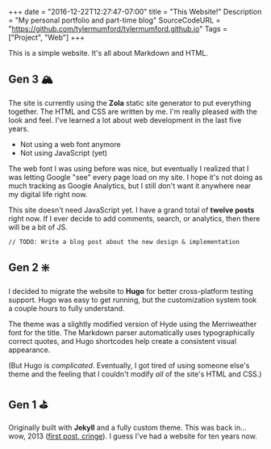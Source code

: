 +++
date = "2016-12-22T12:27:47-07:00"
title = "This Website!"
Description = "My personal portfolio and part-time blog"
SourceCodeURL = "https://github.com/tylermumford/tylermumford.github.io"
Tags = ["Project", "Web"]
+++

This is a simple website. It's all about Markdown and HTML.

## Gen 3 🏔️

The site is currently using the **Zola** static site generator to put everything together. The HTML and CSS are written by me. I'm really pleased with the look and feel. I've learned a lot about web development in the last five years.

- Not using a web font anymore
- Not using JavaScript (yet)

The web font I was using before was nice, but eventually I realized that I was letting Google "see" every page load on my site. I hope it's not doing as much tracking as Google Analytics, but I still don't want it anywhere near my digital life right now.

This site doesn't need JavaScript yet. I have a grand total of **twelve posts** right now. If I ever decide to add comments, search, or analytics, then there will be a bit of JS.

`// TODO: Write a blog post about the new design & implementation`


## Gen 2 ❇️

I decided to migrate the website to **Hugo** for better cross-platform testing support. Hugo was easy to get running, but the customization system took a couple hours to fully understand.

The theme was a slightly modified version of Hyde using the Merriweather font for the title. The Markdown parser automatically uses typographically correct quotes, and Hugo shortcodes help create a consistent visual appearance.

(But Hugo is _complicated_. Eventually, I got tired of using someone else's theme and the feeling that I couldn't modify _all_ of the site's HTML and CSS.)

## Gen 1 ⛳️

Originally built with **Jekyll** and a fully custom theme. This was back in... wow, 2013 ([first post, cringe][first]). I guess I've had a website for ten years now.

[first]: @/post/inaugural-entry.md
